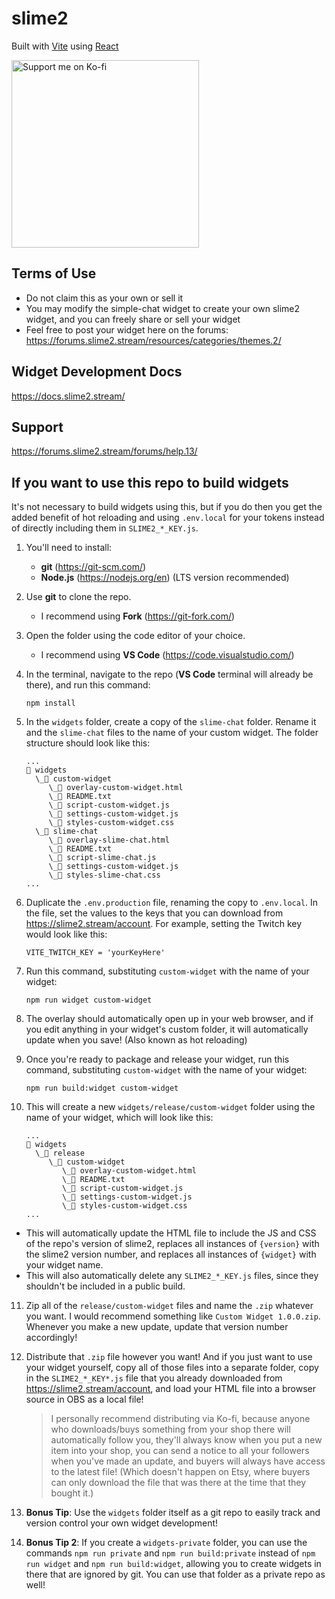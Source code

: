 # slime2

Built with [Vite](https://vitejs.dev/) using [React](https://react.dev/)

[<img src='https://i.imgur.com/nb9001m.png' width='300' alt='Support me on Ko-fi' />](https://ko-fi.com/zaytri)

## Terms of Use

- Do not claim this as your own or sell it
- You may modify the simple-chat widget to create your own slime2 widget, and you can freely share or sell your widget
- Feel free to post your widget here on the forums: https://forums.slime2.stream/resources/categories/themes.2/

## Widget Development Docs

https://docs.slime2.stream/

## Support

https://forums.slime2.stream/forums/help.13/

## If you want to use this repo to build widgets

It's not necessary to build widgets using this, but if you do then you get the added benefit of hot reloading and using `.env.local` for your tokens instead of directly including them in `SLIME2_*_KEY.js`.

1.  You'll need to install:

    - **git** (https://git-scm.com/)
    - **Node.js** (https://nodejs.org/en) (LTS version recommended)

2.  Use **git** to clone the repo.

    - I recommend using **Fork** (https://git-fork.com/)

3.  Open the folder using the code editor of your choice.

    - I recommend using **VS Code** (https://code.visualstudio.com/)

4.  In the terminal, navigate to the repo (**VS Code** terminal will already be there), and run this command:

    ```
    npm install
    ```

5.  In the `widgets` folder, create a copy of the `slime-chat` folder. Rename it and the `slime-chat` files to the name of your custom widget. The folder structure should look like this:

    ```
    ...
    📁 widgets
      \_📁 custom-widget
         \_📄 overlay-custom-widget.html
         \_📄 README.txt
         \_📄 script-custom-widget.js
         \_📄 settings-custom-widget.js
         \_📄 styles-custom-widget.css
      \_📁 slime-chat
         \_📄 overlay-slime-chat.html
         \_📄 README.txt
         \_📄 script-slime-chat.js
         \_📄 settings-custom-widget.js
         \_📄 styles-slime-chat.css
    ...
    ```

6.  Duplicate the `.env.production` file, renaming the copy to `.env.local`. In the file, set the values to the keys that you can download from https://slime2.stream/account. For example, setting the Twitch key would look like this:

    ```shell
    VITE_TWITCH_KEY = 'yourKeyHere'
    ```

7.  Run this command, substituting `custom-widget` with the name of your widget:

    ```
    npm run widget custom-widget
    ```

8.  The overlay should automatically open up in your web browser, and if you edit anything in your widget's custom folder, it will automatically update when you save! (Also known as hot reloading)

9.  Once you're ready to package and release your widget, run this command, substituting `custom-widget` with the name of your widget:

    ```
    npm run build:widget custom-widget
    ```

10. This will create a new `widgets/release/custom-widget` folder using the name of your widget, which will look like this:

    ```
    ...
    📁 widgets
      \_📁 release
         \_📁 custom-widget
            \_📄 overlay-custom-widget.html
            \_📄 README.txt
            \_📄 script-custom-widget.js
            \_📄 settings-custom-widget.js
            \_📄 styles-custom-widget.css
    ...
    ```

- This will automatically update the HTML file to include the JS and CSS of the repo's version of slime2, replaces all instances of `{version}` with the slime2 version number, and replaces all instances of `{widget}` with your widget name.
- This will also automatically delete any `SLIME2_*_KEY.js` files, since they shouldn't be included in a public build.

11. Zip all of the `release/custom-widget` files and name the `.zip` whatever you want. I would recommend something like `Custom Widget 1.0.0.zip`. Whenever you make a new update, update that version number accordingly!

12. Distribute that `.zip` file however you want! And if you just want to use your widget yourself, copy all of those files into a separate folder, copy in the `SLIME2_*_KEY*.js` file that you already downloaded from https://slime2.stream/account, and load your HTML file into a browser source in OBS as a local file!

    > I personally recommend distributing via Ko-fi, because anyone who downloads/buys something from your shop there will automatically follow you, they'll always know when you put a new item into your shop, you can send a notice to all your followers when you've made an update, and buyers will always have access to the latest file! (Which doesn't happen on Etsy, where buyers can only download the file that was there at the time that they bought it.)

13. **Bonus Tip**: Use the `widgets` folder itself as a git repo to easily track and version control your own widget development!

14. **Bonus Tip 2**: If you create a `widgets-private` folder, you can use the commands `npm run private` and `npm run build:private` instead of `npm run widget` and `npm run build:widget`, allowing you to create widgets in there that are ignored by git. You can use that folder as a private repo as well!
